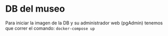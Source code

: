 # DB del museo

Para iniciar la imagen de la DB y su administrador web (pgAdmin) tenemos que correr el comando:
`docker-compose up`
